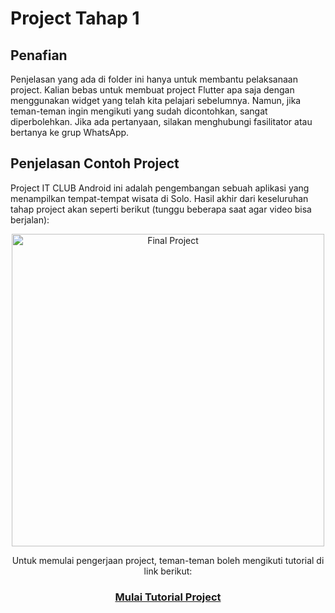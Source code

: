 # Project Tahap 1
## Penafian
Penjelasan yang ada di folder ini hanya untuk membantu pelaksanaan project. Kalian bebas untuk membuat project Flutter apa saja dengan menggunakan widget yang telah kita pelajari sebelumnya. Namun, jika teman-teman ingin mengikuti yang sudah dicontohkan, sangat diperbolehkan. Jika ada pertanyaan, silakan menghubungi fasilitator atau bertanya ke grup WhatsApp.

## Penjelasan Contoh Project
Project IT CLUB Android ini adalah pengembangan sebuah aplikasi yang menampilkan tempat-tempat wisata di Solo. Hasil akhir dari keseluruhan tahap project akan seperti berikut (tunggu beberapa saat agar video bisa berjalan):

<p align="center">
<img src="https://github.com/alfikiafan/ITCLUB-Android-Dev/blob/main/3%20-%20Project%20Tahap%201/assets/1%20-%20Final%20Project.gif" alt="Final Project" style="height: 500px;"/>  
</p>  

<p align="center">
Untuk memulai pengerjaan project, teman-teman boleh mengikuti tutorial di link berikut:
</p>

<h3 align="center">
  <a href="https://github.com/alfikiafan/ITCLUB-Android-Dev/blob/main/3%20-%20Project%20Tahap%201/Tutorial.md">Mulai Tutorial Project</a>
</h3>
